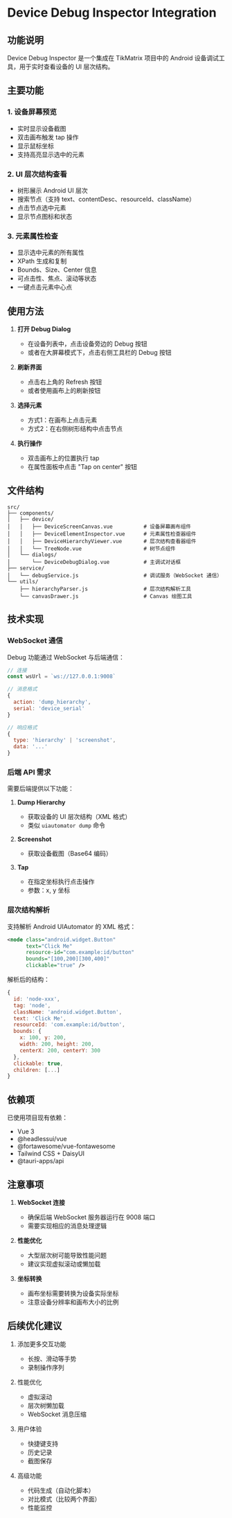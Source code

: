 # Device Debug Inspector Integration

## 功能说明

Device Debug Inspector 是一个集成在 TikMatrix 项目中的 Android 设备调试工具，用于实时查看设备的 UI 层次结构。

## 主要功能

### 1. 设备屏幕预览

- 实时显示设备截图
- 双击画布触发 tap 操作
- 显示鼠标坐标
- 支持高亮显示选中的元素

### 2. UI 层次结构查看

- 树形展示 Android UI 层次
- 搜索节点（支持 text、contentDesc、resourceId、className）
- 点击节点选中元素
- 显示节点图标和状态

### 3. 元素属性检查

- 显示选中元素的所有属性
- XPath 生成和复制
- Bounds、Size、Center 信息
- 可点击性、焦点、滚动等状态
- 一键点击元素中心点

## 使用方法

1. **打开 Debug Dialog**
   - 在设备列表中，点击设备旁边的 Debug 按钮
   - 或者在大屏幕模式下，点击右侧工具栏的 Debug 按钮

2. **刷新界面**
   - 点击右上角的 Refresh 按钮
   - 或者使用画布上的刷新按钮

3. **选择元素**
   - 方式1：在画布上点击元素
   - 方式2：在右侧树形结构中点击节点

4. **执行操作**
   - 双击画布上的位置执行 tap
   - 在属性面板中点击 "Tap on center" 按钮

## 文件结构

```
src/
├── components/
│   ├── device/
│   │   ├── DeviceScreenCanvas.vue          # 设备屏幕画布组件
│   │   ├── DeviceElementInspector.vue      # 元素属性检查器组件
│   │   ├── DeviceHierarchyViewer.vue       # 层次结构查看器组件
│   │   └── TreeNode.vue                    # 树节点组件
│   └── dialogs/
│       └── DeviceDebugDialog.vue           # 主调试对话框
├── service/
│   └── debugService.js                     # 调试服务（WebSocket 通信）
└── utils/
    ├── hierarchyParser.js                  # 层次结构解析工具
    └── canvasDrawer.js                     # Canvas 绘图工具
```

## 技术实现

### WebSocket 通信

Debug 功能通过 WebSocket 与后端通信：

```javascript
// 连接
const wsUrl = `ws://127.0.0.1:9008`

// 消息格式
{
  action: 'dump_hierarchy',
  serial: 'device_serial'
}

// 响应格式
{
  type: 'hierarchy' | 'screenshot',
  data: '...'
}
```

### 后端 API 需求

需要后端提供以下功能：

1. **Dump Hierarchy**
   - 获取设备的 UI 层次结构（XML 格式）
   - 类似 `uiautomator dump` 命令

2. **Screenshot**
   - 获取设备截图（Base64 编码）

3. **Tap**
   - 在指定坐标执行点击操作
   - 参数：x, y 坐标

### 层次结构解析

支持解析 Android UIAutomator 的 XML 格式：

```xml
<node class="android.widget.Button" 
      text="Click Me" 
      resource-id="com.example:id/button" 
      bounds="[100,200][300,400]" 
      clickable="true" />
```

解析后的结构：

```javascript
{
  id: 'node-xxx',
  tag: 'node',
  className: 'android.widget.Button',
  text: 'Click Me',
  resourceId: 'com.example:id/button',
  bounds: {
    x: 100, y: 200,
    width: 200, height: 200,
    centerX: 200, centerY: 300
  },
  clickable: true,
  children: [...]
}
```

## 依赖项

已使用项目现有依赖：

- Vue 3
- @headlessui/vue
- @fortawesome/vue-fontawesome
- Tailwind CSS + DaisyUI
- @tauri-apps/api

## 注意事项

1. **WebSocket 连接**
   - 确保后端 WebSocket 服务器运行在 9008 端口
   - 需要实现相应的消息处理逻辑

2. **性能优化**
   - 大型层次树可能导致性能问题
   - 建议实现虚拟滚动或懒加载

3. **坐标转换**
   - 画布坐标需要转换为设备实际坐标
   - 注意设备分辨率和画布大小的比例

## 后续优化建议

1. 添加更多交互功能
   - 长按、滑动等手势
   - 录制操作序列

2. 性能优化
   - 虚拟滚动
   - 层次树懒加载
   - WebSocket 消息压缩

3. 用户体验
   - 快捷键支持
   - 历史记录
   - 截图保存

4. 高级功能
   - 代码生成（自动化脚本）
   - 对比模式（比较两个界面）
   - 性能监控
